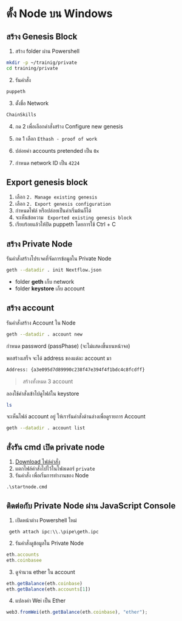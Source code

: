 # ตั้ง Node บน Windows

## สร้าง Genesis Block 

1. สร้าง folder ผ่าน Powershell

```bash
mkdir -p ~/trainig/private
cd training/private
```

2. รันคำสั่ง

```bash
puppeth
```

3. ตั้งชื่อ Network

```bash
ChainSkills
```

4. กด 2 เพื่อเลือกคำสั่งสร้าง Configure new genesis
5. กด 1 เลือก `Ethash - proof of work`

6. ปล่อยค่า accounts pretended เป็น `0x`

7. กำหนด network ID เป็น `4224`


## Export genesis block

1. เลือก `2. Manage existing genesis`
2. เลือก `2. Export genesis configuration`
3. กำหนดไฟล์ หรือปล่อยเป็นค่าเริ่มต้นก็ได้ 
4. จะเห็นข้อความ ` Exported existing genesis block`
5. เรียบร้อยแล้วให้ปิด puppeth โดยการใช้ Ctrl + C

## สร้าง Private Node

รันคำสั่งสร้างโปรเจคที่จัดการข้อมูลใน Private Node

```bash
geth --datadir . init Nextflow.json
```

- folder **geth** เก็บ network
- folder **keystore** เก็บ account

## สร้าง account

รันคำสั่งสร้าง Account ใน Node

```bash
geth --datadir . account new
```

กำหนด password (passPhase) (จะไม่แสดงขึ้นบนหน้าจอ)

พอสร้างเสร็จ จะได้ address ของแต่ละ account มา

```bash
Address: {a3e095d7d89990c238f47e394f4f1bdc4c8fcdff}
```

> สร้างทั้งหมด 3 account

ลองใช้คำสั่งเข้าไปดูไฟล์ใน keystore

```bash
ls 
```

จะเห็นไฟล์​ account อยู่ ให้เรารันคำสั่งด้านล่างเพื่อดูรายการ Account

```bash
geth --datadir . account list
```

## สั่งรัน cmd เปิด private node

1. [Download ไฟล์คำสั่ง](https://www.dropbox.com/s/gafk3ylkmywi9uh/startnode.cmd.zip?dl=0)
2. แตกไฟล์คำสั่งไปไว้ในโฟลเดอร​์ `private`
3. รันคำสั่ง เพื่อเริ่มการทำงานของ Node

```pwsh
.\startnode.cmd
```

## ติดต่อกับ Private Node ผ่าน JavaScript Console

1.  เปิดหน้าต่าง Powershell ใหม่ 

```pwsh
 geth attach ipc:\\.\pipe\geth.ipc
```

2. รันคำสั่งดูข้อมูลใน Private Node

```js
eth.accounts
eth.coinbasee
```

3. ดูจำนวน ether ใน account

```js
eth.getBalance(eth.coinbase)
eth.getBalance(eth.accounts[1])
```


4. แปลงค่า Wei เป็น Ether

```js
web3.fromWei(eth.getBalance(eth.coinbase), "ether");
```
